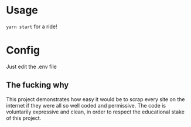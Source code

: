 # Usage

`yarn start` for a ride!

# Config

Just edit the .env file

## The fucking why

This project demonstrates how easy it would be to scrap every site on the internet if they were all so well coded and permissive.
The code is voluntarily expressive and clean, in order to respect the educational stake of this project.
